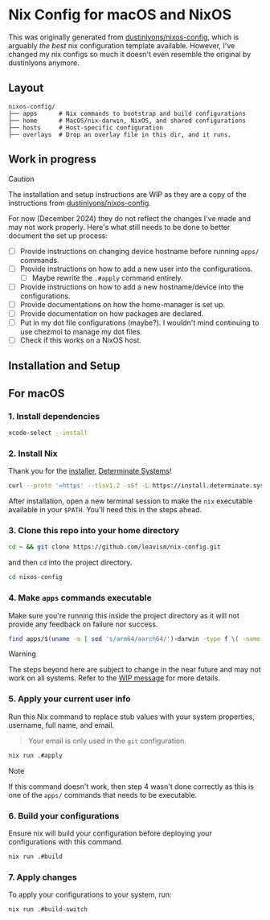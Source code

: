 # Nix Config for macOS and NixOS
This was originally generated from [dustinlyons/nixos-config](https://github.com/dustinlyons/nixos-config), which is arguably *the best* nix configuration template available. However, I've changed my nix configs so much it doesn't even resemble the original by dustinlyons anymore.

## Layout
```
nixos-config/
├── apps      # Nix commands to bootstrap and build configurations
├── home      # MacOS/nix-darwin, NixOS, and shared configurations
├── hosts     # Host-specific configuration
├── overlays  # Drop an overlay file in this dir, and it runs.
```
## Work in progress
> [!CAUTION]
> The installation and setup instructions are WIP as they are a copy of the instructions from [dustinlyons/nixos-config](https://github.com/dustinlyons/nixos-config).
>
> For now (December 2024) they do not reflect the changes I've made and may not work properly.
> Here's what still needs to be done to better document the set up process:
> - [ ] Provide instructions on changing device hostname before running `apps/` commands.
> - [ ] Provide instructions on how to add a new user into the configurations.
>   - [ ] Maybe rewrite the `.#apply` command entirely.
> - [ ] Provide instructions on how to add a new hostname/device into the configurations.
> - [ ] Provide documentations on how the home-manager is set up.
> - [ ] Provide documentation on how packages are declared.
> - [ ] Put in my dot file configurations (maybe?). I wouldn't mind continuing to use chezmoi to manage my dot files.
> - [ ] Check if this works on a NixOS host.

## Installation and Setup
## For macOS
### 1. Install dependencies
```sh
xcode-select --install
```

### 2. Install Nix
Thank you for the [installer](https://zero-to-nix.com/concepts/nix-installer), [Determinate Systems](https://determinate.systems/)!
```sh
curl --proto '=https' --tlsv1.2 -sSf -L https://install.determinate.systems/nix | sh -s -- install
```
After installation, open a new terminal session to make the `nix` executable available in your `$PATH`. You'll need this in the steps ahead.
### 3. Clone this repo into your home directory
```sh
cd ~ && git clone https://github.com/leavism/nix-config.git
```
and then `cd` into the project directory.
```sh
cd nixos-config
```
### 4. Make `apps` commands executable
Make sure you're running this inside the project directory as it will not provide any feedback on failure nor success.
```sh
find apps/$(uname -m | sed 's/arm64/aarch64/')-darwin -type f \( -name apply -o -name build -o -name build-switch -o -name create-keys -o -name copy-keys -o -name check-keys \) -exec chmod +x {} \;
```
> [!WARNING]
> The steps beyond here are subject to change in the near future and may not work on all systems. Refer to the [WIP message](#work-in-progress) for more details.
### 5. Apply your current user info
Run this Nix command to replace stub values with your system properties, username, full name, and email.
> Your email is only used in the `git` configuration.
```sh
nix run .#apply
```
> [!NOTE]
> If this command doesn't work, then step 4 wasn't done correctly as this is one of the `apps/` commands that needs to be executable.

### 6. Build your configurations
Ensure nix will build your configuration before deploying your configurations with this command.
```sh
nix run .#build
```

### 7. Apply changes
To apply your configurations to your system, run:
```sh
nix run .#build-switch
```
